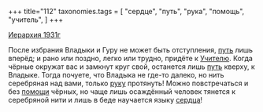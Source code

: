 +++
title="112"
taxonomies.tags = [
 "сердце",
 "путь",
 "рука",
 "помощь",
 "учитель",
]
+++

[Иерархия 1931г](/agni/1931)

После избрания Владыки и Гуру не может быть отступления, [путь](/tags/путь) лишь вперёд; и рано или поздно, легко или трудно, придёте к [Учителю](/tags/учитель). Когда чёрные окружат вас и замкнут круг свой, останется лишь [путь](/tags/путь) кверху, к Владыке. Тогда почуете, что Владыка не где-то далеко, но нить серебряная над вами, только [руку](/tags/рука) протянуть! Можно повстречаться и без [помощи](/tags/помощь) чёрных, но чаще лишь осаждённый человек тянется к серебряной нити и лишь в беде научается языку [сердца](/tags/сердце)!   

